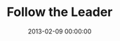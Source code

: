 ---
layout: series
series: "Follow the Leader"
permalink: "/follow-the-leader/"
title: "Follow the Leader"
date: 2013-02-09 00:00:00
endDate: 2013-03-02 00:00:00
description: "Join us as we look at practical ways to listen, learn and follow the Leader. "
src: "http://s3.amazonaws.com/crossroads-media/images/legacy/content/90x90_FL.jpg"
---